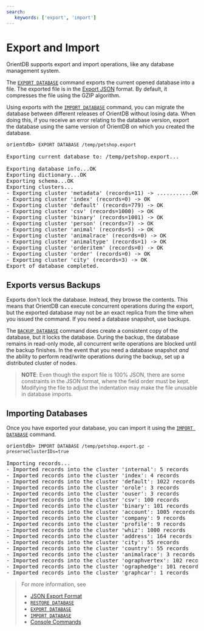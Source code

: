 ```yaml
---
search: 
   keywords: ['export', 'import']
---
```


# Export and Import

OrientDB supports export and import operations, like any database management system.

The [`EXPORT DATABASE`](Console-Command-Export.md) command exports the current opened database into a file.  The exported file is in the [Export JSON](Export-Format.md) format.  By default, it compresses the file using the GZIP algorithm.

Using exports with the [`IMPORT DATABASE`](Console-Command-Import.md) command, you can migrate the database between different releases of OrientDB without losing data.  When doing this, if you receive an error relating to the database version, export the database using the same version of OrientDB on which you created the database.


<pre>
orientdb> <code class='lang-sql userinput'>EXPORT DATABASE /temp/petshop.export</code>

Exporting current database to: /temp/petshop.export...

Exporting database info...OK
Exporting dictionary...OK
Exporting schema...OK
Exporting clusters...
- Exporting cluster 'metadata' (records=11) -> ...........OK
- Exporting cluster 'index' (records=0) -> OK
- Exporting cluster 'default' (records=779) -> OK
- Exporting cluster 'csv' (records=1000) -> OK
- Exporting cluster 'binary' (records=1001) -> OK
- Exporting cluster 'person' (records=7) -> OK
- Exporting cluster 'animal' (records=5) -> OK
- Exporting cluster 'animalrace' (records=0) -> OK
- Exporting cluster 'animaltype' (records=1) -> OK
- Exporting cluster 'orderitem' (records=0) -> OK
- Exporting cluster 'order' (records=0) -> OK
- Exporting cluster 'city' (records=3) -> OK
Export of database completed.
</pre>


## Exports versus Backups

Exports don't lock the database.  Instead, they browse the contents.  This means that OrientDB can execute concurrent operations during the export, but the exported database may not be an exact replica from the time when you issued the command.  If you need a database snapshot, use backups.

The [`BACKUP DATABASE`](Console-Command-Backup.md) command does create a consistent copy of the database, but it locks the database.  During the backup, the database remains in read-only mode, all concurrent write operations are blocked until the backup finishes.  In the event that you need a database snapshot *and* the ability to perform read/write operations during the backup, set up a distributed cluster of nodes.

>**NOTE**: Even though the export file is 100% JSON, there are some constraints in the JSON format, where the field order must be kept.  Modifying the file to adjust the indentation may make the file unusable in database imports.

## Importing Databases

Once you have exported your database, you can import it using the [`IMPORT DATABASE`](Console-Command-Import.md) command.

<pre>
orientdb> <code class='lang-sql userinput'>IMPORT DATABASE /temp/petshop.export.gz -preserveClusterIDs=true</code>

Importing records...
- Imported records into the cluster 'internal': 5 records
- Imported records into the cluster 'index': 4 records
- Imported records into the cluster 'default': 1022 records
- Imported records into the cluster 'orole': 3 records
- Imported records into the cluster 'ouser': 3 records
- Imported records into the cluster 'csv': 100 records
- Imported records into the cluster 'binary': 101 records
- Imported records into the cluster 'account': 1005 records
- Imported records into the cluster 'company': 9 records
- Imported records into the cluster 'profile': 9 records
- Imported records into the cluster 'whiz': 1000 records
- Imported records into the cluster 'address': 164 records
- Imported records into the cluster 'city': 55 records
- Imported records into the cluster 'country': 55 records
- Imported records into the cluster 'animalrace': 3 records
- Imported records into the cluster 'ographvertex': 102 records
- Imported records into the cluster 'ographedge': 101 records
- Imported records into the cluster 'graphcar': 1 records
</pre>


>For more information, see
>
>- [JSON Export Format](Export-Format.md)
>- [`RESTORE DATABASE`](Console-Command-Restore.md)
>- [`EXPORT DATABASE`](Console-Command-Export.md)
>- [`IMPORT DATABASE`](Console-Command-Import.md)
>- [Console Commands](Console-Commands.md)
